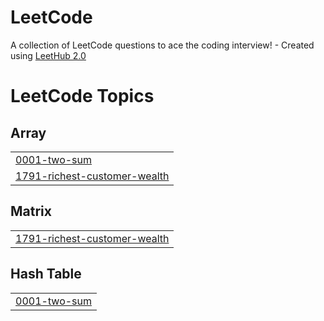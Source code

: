# LeetCode
A collection of LeetCode questions to ace the coding interview! - Created using [LeetHub 2.0](https://github.com/maitreya2954/LeetHub-2.0-Firefox)

<!---LeetCode Topics Start-->
# LeetCode Topics
## Array
|  |
| ------- |
| [0001-two-sum](https://github.com/GabrielYYM/LeetCode/tree/master/0001-two-sum) |
| [1791-richest-customer-wealth](https://github.com/GabrielYYM/LeetCode/tree/master/1791-richest-customer-wealth) |
## Matrix
|  |
| ------- |
| [1791-richest-customer-wealth](https://github.com/GabrielYYM/LeetCode/tree/master/1791-richest-customer-wealth) |
## Hash Table
|  |
| ------- |
| [0001-two-sum](https://github.com/GabrielYYM/LeetCode/tree/master/0001-two-sum) |
<!---LeetCode Topics End-->